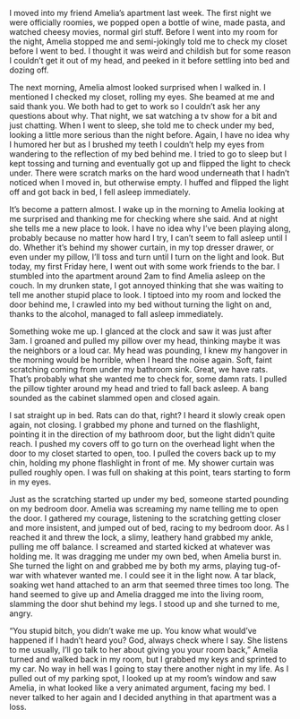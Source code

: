 I moved into my friend Amelia’s apartment last week. The first night we were officially roomies, we popped open a bottle of wine, made pasta, and watched cheesy movies, normal girl stuff. Before I went into my room for the night, Amelia stopped me and semi-jokingly told me to check my closet before I went to bed. I thought it was weird and childish but for some reason I couldn’t get it out of my head, and peeked in it before settling into bed and dozing off.

The next morning, Amelia almost looked surprised when I walked in. I mentioned I checked my closet, rolling my eyes. She beamed at me and said thank you. We both had to get to work so I couldn’t ask her any questions about why. That night, we sat watching a tv show for a bit and just chatting. When I went to sleep, she told me to check under my bed, looking a little more serious than the night before. Again, I have no idea why I humored her but as I brushed my teeth I couldn’t help my eyes from wandering to the reflection of my bed behind me. I tried to go to sleep but I kept tossing and turning and eventually got up and flipped the light to check under. There were scratch marks on the hard wood underneath that I hadn’t noticed when I moved in, but otherwise empty. I huffed and flipped the light off and got back in bed, I fell asleep immediately.

It’s become a pattern almost. I wake up in the morning to Amelia looking at me surprised and thanking me for checking where she said. And at night she tells me a new place to look. I have no idea why I’ve been playing along, probably because no matter how hard I try, I can’t seem to fall asleep until I do. Whether it’s behind my shower curtain, in my top dresser drawer, or even under my pillow, I’ll toss and turn until I turn on the light and look. But today, my first Friday here, I went out with some work friends to the bar. I stumbled into the apartment around 2am to find Amelia asleep on the couch. In my drunken state, I got annoyed thinking that she was waiting to tell me another stupid place to look. I tiptoed into my room and locked the door behind me, I crawled into my bed without turning the light on and, thanks to the alcohol, managed to fall asleep immediately.

Something woke me up. I glanced at the clock and saw it was just after 3am. I groaned and pulled my pillow over my head, thinking maybe it was the neighbors or a loud car. My head was pounding, I knew my hangover in the morning would be horrible, when I heard the noise again. Soft, faint scratching coming from under my bathroom sink. Great, we have rats. That’s probably what she wanted me to check for, some damn rats. I pulled the pillow tighter around my head and tried to fall back asleep. A bang sounded as the cabinet slammed open and closed again. 

I sat straight up in bed. Rats can do that, right? I heard it slowly creak open again, not closing. I grabbed my phone and turned on the flashlight, pointing it in the direction of my bathroom door, but the light didn’t quite reach. I pushed my covers off to go turn on the overhead light when the door to my closet started to open, too. I pulled the covers back up to my chin, holding my phone flashlight in front of me. My shower curtain was pulled roughly open. I was full on shaking at this point, tears starting to form in my eyes. 

Just as the scratching started up under my bed, someone started pounding on my bedroom door. Amelia was screaming my name telling me to open the door. I gathered my courage, listening to the scratching getting closer and more insistent, and jumped out of bed, racing to my bedroom door. As I reached it and threw the lock, a slimy, leathery hand grabbed my ankle, pulling me off balance. I screamed and started kicked at whatever was holding me. It was dragging me under my own bed, when Amelia burst in. She turned the light on and grabbed me by both my arms, playing tug-of-war with whatever wanted me. I could see it in the light now. A tar black, soaking wet hand attached to an arm that seemed three times too long. The hand seemed to give up and Amelia dragged me into the living room, slamming the door shut behind my legs. I stood up and she turned to me, angry.

“You stupid bitch, you didn’t wake me up. You know what would’ve happened if I hadn’t heard you? God, always check where I say. She listens to me usually, I’ll go talk to her about giving you your room back,” Amelia turned and walked back in my room, but I grabbed my keys and sprinted to my car. No way in hell was I going to stay there another night in my life. As I pulled out of my parking spot, I looked up at my room’s window and saw Amelia, in what looked like a very animated argument, facing my bed. I never talked to her again and I decided anything in that apartment was a loss.